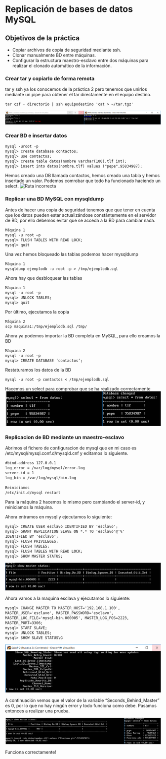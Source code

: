 # Replicación de bases de datos MySQL

## Objetivos de la práctica

 - Copiar archivos de copia de seguridad mediante ssh.
 - Clonar manualmente BD entre máquinas.
 - Configurar la estructura maestro-esclavo entre dos máquinas para realizar el
clonado automático de la información.

### Crear tar y copiarlo de forma remota

tar y ssh ya los conocemos de la práctica 2 pero tenemos que unirlos mediante un pipe para obtener el tar directamente en el equipo destino.
~~~
tar czf - directorio | ssh equipodestino 'cat > ~/tar.tgz'
~~~
![Ruta incorrecta](./img/tar-ssh.PNG)


### Crear BD e insertar datos
~~~
mysql -uroot -p
mysql> create database contactos;
mysql> use contactos;
mysql> create table datos(nombre varchar(100),tlf int);
mysql> insert into datos(nombre,tlf) values ("pepe",95834987);
~~~

Hemos creado una DB llamada contactos, hemos creado una tabla y hemos insertado un valor. Podemos comrobar que todo ha funcionado haciendo un select.
![Ruta incorrecta](./img/.pepe.PNG)

### Replicar una BD MySQL con mysqldump
Antes de hacer una copia de seguridad tenemos que que tener en cuenta que los datos pueden estar actualizándose constántemente en el servidor de BD, por ello debemos evitar que se acceda a la BD para cambiar nada.
~~~
Máquina 1
mysql -u root –p
mysql> FLUSH TABLES WITH READ LOCK;
mysql> quit
~~~

Una vez hemos bloqueado las tablas podemos hacer mysqldump
~~~
Máquina 1
mysqldump ejemplodb -u root -p > /tmp/ejemplodb.sql
~~~

Ahora hay que desbloquear las tablas
~~~
Máquina 1
mysql -u root –p
mysql> UNLOCK TABLES;
mysql> quit
~~~

Por último, ejecutamos la copia
~~~
Máquina 2
scp maquina1:/tmp/ejemplodb.sql /tmp/
~~~ 

Ahora ya podemos importar la BD completa en MySQL, para ello creamos la BD
~~~
Máquina 2
mysql -u root –p
mysql> CREATE DATABASE ‘contactos’;
~~~ 

Restaturamos los datos de la BD
~~~
mysql -u root -p contactos < /tmp/ejemplodb.sql
~~~

Hacemos un select para comprobar que se ha realizado correctamente
![Ruta incorrecta](./img/correcto.PNG)

### Replicacion de BD mediante un maestro-esclavo

Abrimos el fichero de configuracion de mysql que en mi caso es /etc/mysql/mysql.conf.d/mysqld.cnf y editamos lo siguiente.

~~~
#bind-address 127.0.0.1
log_error = /var/log/mysql/error.log
server-id = 1
log_bin = /var/log/mysql/bin.log

Reiniciamos
/etc/init.d/mysql restart
~~~

Para la máquina 2 hacemos lo mismo pero cambiando el server-id, y reiniciamos la máquina.

Ahora entramos en mysql y ejecutamos lo siguiente:
~~~
mysql> CREATE USER esclavo IDENTIFIED BY 'esclavo';
mysql> GRANT REPLICATION SLAVE ON *.* TO 'esclavo'@'%'
IDENTIFIED BY 'esclavo';
mysql> FLUSH PRIVILEGES;
mysql> FLUSH TABLES;
mysql> FLUSH TABLES WITH READ LOCK;
mysql> SHOW MASTER STATUS;
~~~
![Ruta incorrecta](./img/master.PNG)

Ahora vamos a la maquina esclava y ejecutamos lo siguiente:
~~~
mysql> CHANGE MASTER TO MASTER_HOST='192.168.1.100',
MASTER_USER='esclavo', MASTER_PASSWORD='esclavo',
MASTER_LOG_FILE='mysql-bin.000005', MASTER_LOG_POS=2223,
MASTER_PORT=3306;
mysql> START SLAVE;
mysql> UNLOCK TABLES;
mysql> SHOW SLAVE STATUS\G
~~~
![Ruta incorrecta](./img/slave.PNG)

A continuación vemos que el valor de la variable “Seconds_Behind_Master” es 0, por
lo que no hay ningún error y todo funciona como debe.
Pasamos entonces a realizar una prueba.

![Ruta incorrecta](./img/maestro-esclavo.PNG)

Funciona correctamente!


